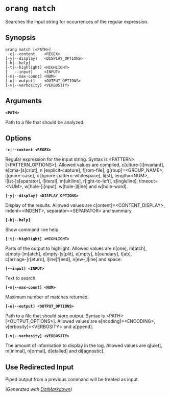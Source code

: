 ﻿# `orang match`

Searches the input string for occurrences of the regular expression\.

## Synopsis

```
orang match [<PATH>]
 -c|--content    <REGEX>
[-y|--display]   <DISPLAY_OPTIONS>
[-h|--help]
[-t|--highlight] <HIGHLIGHT>
[   --input]     <INPUT>
[-m|--max-count] <NUM>
[-o|--output]    <OUTPUT_OPTIONS>
[-v|--verbosity] <VERBOSITY>
```

## Arguments

**`<PATH>`**

Path to a file that should be analyzed\.

## Options

**`-c|--content <REGEX>`**

Regular expression for the input string\. Syntax is \<PATTERN> \[\<PATTERN\_OPTIONS>\]\. Allowed values are compiled, c\[ulture\-\]i\[nvariant\], e\[cma\-\]s\[cript\], n \[explicit\-capture\], f\[rom\-file\], g\[roup\]=\<GROUP\_NAME>, i\[gnore\-case\], x \[ignore\-pattern\-whitespace\], li\[st\], length=\<NUM>, l\[ist\-\]s\[eparator\], l\[iteral\], m\[ultiline\], r\[ight\-to\-left\], s\[ingleline\], timeout=\<NUM>, w\[hole\-\]i\[nput\], w\[hole\-\]l\[ine\] and w\[hole\-word\]\.

**`[-y|--display] <DISPLAY_OPTIONS>`**

Display of the results\. Allowed values are c\[ontent\]=\<CONTENT\_DISPLAY>, indent=\<INDENT>, separator=\<SEPARATOR> and summary\.

**`[-h|--help]`**

Show command line help\.

**`[-t|--highlight] <HIGHLIGHT>`**

Parts of the output to highlight\. Allowed values are n\[one\], m\[atch\], e\[mpty\-\]m\[atch\], e\[mpty\-\]s\[plit\], e\[mpty\], b\[oundary\], t\[ab\], c\[arriage\-\]r\[eturn\], l\[ine\]f\[eed\], n\[ew\-\]l\[ine\] and space\.

**`[--input] <INPUT>`**

Text to search\.

**`[-m|--max-count] <NUM>`**

Maximum number of matches returned\.

**`[-o|--output] <OUTPUT_OPTIONS>`**

Path to a file that should store output\. Syntax is \<PATH> \[\<OUTPUT\_OPTIONS>\]\. Allowed values are e\[ncoding\]=\<ENCODING>, v\[erbosity\]=\<VERBOSITY> and a\[ppend\]\.

**`[-v|--verbosity] <VERBOSITY>`**

The amount of information to display in the log\. Allowed values are q\[uiet\], m\[inimal\], n\[ormal\], d\[etailed\] and di\[agnostic\]\.

## Use Redirected Input

Piped output from a previous command will be treated as input.

*\(Generated with [DotMarkdown](http://github.com/JosefPihrt/DotMarkdown)\)*